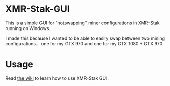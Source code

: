 # XMR-Stak-GUI
This is a simple GUI for "hotswapping" miner configurations in XMR-Stak running on Windows.

I made this because I wanted to be able to easily swap between two mining configurations... one for my GTX 970 and one for my GTX 1080 + GTX 970.

# Usage
Read [the wiki](https://github.com/WilliamVenner/XMR-Stak-GUI/wiki) to learn how to use XMR-Stak GUI.
